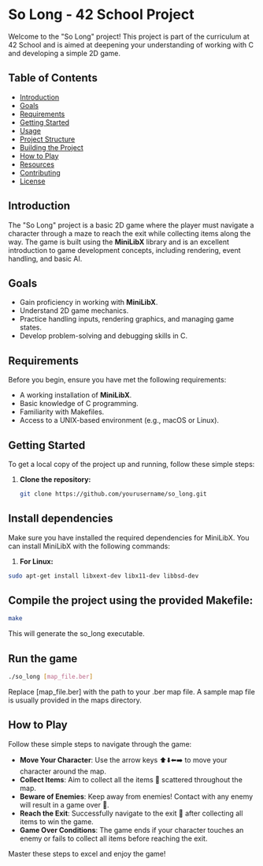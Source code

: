 # So Long - 42 School Project

Welcome to the "So Long" project! This project is part of the curriculum at 42 School and is aimed at deepening your understanding of working with C and developing a simple 2D game.

## Table of Contents

- [Introduction](#introduction)
- [Goals](#goals)
- [Requirements](#requirements)
- [Getting Started](#getting-started)
- [Usage](#usage)
- [Project Structure](#project-structure)
- [Building the Project](#building-the-project)
- [How to Play](#how-to-play)
- [Resources](#resources)
- [Contributing](#contributing)
- [License](#license)

## Introduction

The "So Long" project is a basic 2D game where the player must navigate a character through a maze to reach the exit while collecting items along the way. The game is built using the **MiniLibX** library and is an excellent introduction to game development concepts, including rendering, event handling, and basic AI.

## Goals

- Gain proficiency in working with **MiniLibX**.
- Understand 2D game mechanics.
- Practice handling inputs, rendering graphics, and managing game states.
- Develop problem-solving and debugging skills in C.

## Requirements

Before you begin, ensure you have met the following requirements:

- A working installation of **MiniLibX**.
- Basic knowledge of C programming.
- Familiarity with Makefiles.
- Access to a UNIX-based environment (e.g., macOS or Linux).

## Getting Started

To get a local copy of the project up and running, follow these simple steps:

1. **Clone the repository:**
   ```sh
   git clone https://github.com/yourusername/so_long.git

## Install dependencies
Make sure you have installed the required dependencies for MiniLibX. You can install MiniLibX with the following commands:
1. **For Linux:**
 ```sh
sudo apt-get install libxext-dev libx11-dev libbsd-dev
```

## Compile the project using the provided Makefile:
 ```sh
make
```
This will generate the so_long executable.

## Run the game
 ```sh
./so_long [map_file.ber]
```
Replace [map_file.ber] with the path to your .ber map file. A sample map file is usually provided in the maps directory.

## How to Play

Follow these simple steps to navigate through the game:

- **Move Your Character**: Use the arrow keys ⬆️⬇️⬅️➡️ to move your character around the map.
- **Collect Items**: Aim to collect all the items 🌟 scattered throughout the map.
- **Beware of Enemies**: Keep away from enemies! Contact with any enemy will result in a game over 🚫.
- **Reach the Exit**: Successfully navigate to the exit 🚪 after collecting all items to win the game.
- **Game Over Conditions**: The game ends if your character touches an enemy or fails to collect all items before reaching the exit.

Master these steps to excel and enjoy the game!


